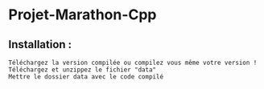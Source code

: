 # Projet-Marathon-Cpp

## Installation :
```
Téléchargez la version compilée ou compilez vous même votre version !
Téléchargez et unzippez le fichier "data" 
Mettre le dossier data avec le code compilé
```    
